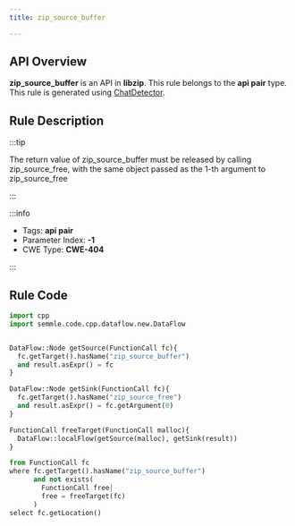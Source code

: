 ```yaml
---
title: zip_source_buffer

---
```



## API Overview
**zip_source_buffer** is an API in **libzip**. This rule belongs to the **api pair** type. This rule is generated using [ChatDetector](../../tools/ChatDetector).
## Rule Description

:::tip

The return value of zip_source_buffer must be released by calling zip_source_free, with the same object passed as the 1-th argument to zip_source_free

:::

:::info

- Tags: **api pair**
- Parameter Index: **-1**
- CWE Type: **CWE-404**

:::

## Rule Code
```python
import cpp
import semmle.code.cpp.dataflow.new.DataFlow


DataFlow::Node getSource(FunctionCall fc){
  fc.getTarget().hasName("zip_source_buffer")
  and result.asExpr() = fc
}

DataFlow::Node getSink(FunctionCall fc){
  fc.getTarget().hasName("zip_source_free")
  and result.asExpr() = fc.getArgument(0)
}

FunctionCall freeTarget(FunctionCall malloc){
  DataFlow::localFlow(getSource(malloc), getSink(result))
}

from FunctionCall fc
where fc.getTarget().hasName("zip_source_buffer")
      and not exists(
        FunctionCall free| 
        free = freeTarget(fc)
      )
select fc.getLocation()

```